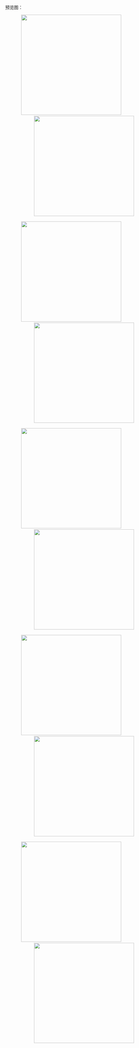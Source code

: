 预览图：<br>
<div align="center">
<img src="https://github.com/taoyimin/ACGN/raw/master/pic/pic1.png" width="320"/>
&nbsp;&nbsp;&nbsp;&nbsp;&nbsp;&nbsp;&nbsp;&nbsp;&nbsp;&nbsp;&nbsp;&nbsp;&nbsp;&nbsp;&nbsp;&nbsp;&nbsp;&nbsp;&nbsp;&nbsp;
<img src="https://github.com/taoyimin/ACGN/raw/master/pic/pic2.png" width="320"/>
</div>
<br>
<div align="center">
<img src="https://github.com/taoyimin/ACGN/raw/master/pic/pic3.png" width="320"/>
&nbsp;&nbsp;&nbsp;&nbsp;&nbsp;&nbsp;&nbsp;&nbsp;&nbsp;&nbsp;&nbsp;&nbsp;&nbsp;&nbsp;&nbsp;&nbsp;&nbsp;&nbsp;&nbsp;&nbsp;
<img src="https://github.com/taoyimin/ACGN/raw/master/pic/pic4.png" width="320"/>
</div>
<br>
<div align="center">
<img src="https://github.com/taoyimin/ACGN/raw/master/pic/pic5.png" width="320"/>
&nbsp;&nbsp;&nbsp;&nbsp;&nbsp;&nbsp;&nbsp;&nbsp;&nbsp;&nbsp;&nbsp;&nbsp;&nbsp;&nbsp;&nbsp;&nbsp;&nbsp;&nbsp;&nbsp;&nbsp;
<img src="https://github.com/taoyimin/ACGN/raw/master/pic/pic6.png" width="320"/>
</div>
<br>
<div align="center">
<img src="https://github.com/taoyimin/ACGN/raw/master/pic/pic7.png" width="320"/>
&nbsp;&nbsp;&nbsp;&nbsp;&nbsp;&nbsp;&nbsp;&nbsp;&nbsp;&nbsp;&nbsp;&nbsp;&nbsp;&nbsp;&nbsp;&nbsp;&nbsp;&nbsp;&nbsp;&nbsp;
<img src="https://github.com/taoyimin/ACGN/raw/master/pic/pic8.png" width="320"/>
</div>
<br>
<div align="center">
<img src="https://github.com/taoyimin/ACGN/raw/master/pic/pic9.png" width="320"/>
&nbsp;&nbsp;&nbsp;&nbsp;&nbsp;&nbsp;&nbsp;&nbsp;&nbsp;&nbsp;&nbsp;&nbsp;&nbsp;&nbsp;&nbsp;&nbsp;&nbsp;&nbsp;&nbsp;&nbsp;
<img src="https://github.com/taoyimin/ACGN/raw/master/pic/pic10.png" width="320"/>
</div>
